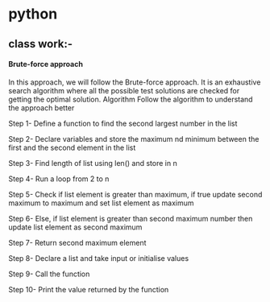 # python

## class work:-
#### Brute-force approach

In this approach, we will follow the Brute-force approach. It is an exhaustive search algorithm where all the possible test solutions are checked for getting the optimal solution.
Algorithm
Follow the algorithm to understand the approach better

Step 1- Define a function to find the second largest number in the list

Step 2- Declare variables and store the maximum nd minimum between the first and the second element in the list

Step 3- Find length of list using len() and store in n

Step 4- Run a loop from 2 to n

Step 5- Check if list element is greater than maximum, if true update second maximum to maximum and set list element as maximum

Step 6- Else, if list element is greater than second maximum number then update list element as second maximum

Step 7- Return second maximum element

Step 8- Declare a list and take input or initialise values

Step 9- Call the function

Step 10- Print the value returned by the function
